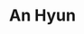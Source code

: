 ---
# Display name
title: An Hyun

# Full Name (for SEO)
first_name: Hyun
last_name: An

# Is this the primary user of the site?
superuser: true

# Role/position
role: Student of JBNU

# Organizations/Affiliations
organizations:
  - name: JeonBuk University
    url: 'https://www.jbnu.ac.kr/kor/'

# Short bio (displayed in user profile at end of posts)
bio: studying web, computer science, algoritm

interests:
  - Web Programing
  - Back-end
  - Spring Boot
  

  
education:
  courses:
    - course: Student in Computer Science
      institution: JeonBuk University
      year: ~2026

languages:
  - language: Korean
    proficiency: Native
  - language: English
    proficiency: Fluent

skills:
  #- name: Technical Skills
  #  items:
  #    - name: Java
  #      description: ''
  #      percent: 30
  #      icon: devicon/java
  #    - name: C++
  #      description: ''
  #      percent: 30
  #      icon: devicon/C

skills:
  - name: language
    color: '#eeac02'
    color_border: '#f0bf23'
    items:
      - name: Python
        description: ''
        percent: 60
      - name: C/C++
        description: ''
        percent: 80
      - name: Java
        description: ''
        percent: 80
  - name: framework
    color: '#28a745'
    color_border: '#2ecc71'
    items:
      - name: node.js
        description: ''
        percent: 40
      - name: React
        description: ''
        percent: 60
      - name: Spring Boot
        description: ''
        percent: 80

# Personal goals
goals:
  - Web back-end programmer
  - Learn advanced AI techniques

# Social/Academic Networking
# For available icons, see: https://docs.hugoblox.com/getting-started/page-builder/#icons
#   For an email link, use "fas" icon pack, "envelope" icon, and a link in the
#   form "mailto:your-email@example.com" or "#contact" for contact widget.
social:
  - icon: envelope
    icon_pack: fas
    link: 'mailto:lipsul061722@jbnu.ac.kr'
  - icon: github
    icon_pack: fab
    link: https://github.com/slyhyun
  - icon: instagram
    icon_pack: fab
    link: https://www.instagram.com/slyhyun_
# Link to a PDF of your resume/CV from the About widget.
# To enable, copy your resume/CV to `static/files/cv.pdf` and uncomment the lines below.
# - icon: cv
#   icon_pack: ai
#   link: files/cv.pdf

# Enter email to display Gravatar (if Gravatar enabled in Config)
email: ''

# Highlight the author in author lists? (true/false)
highlight_name: true

# Organizational groups that you belong to (for People widget)
#   Set this to `[]` or comment out if you are not using People widget.
user_groups:
  - admin


---